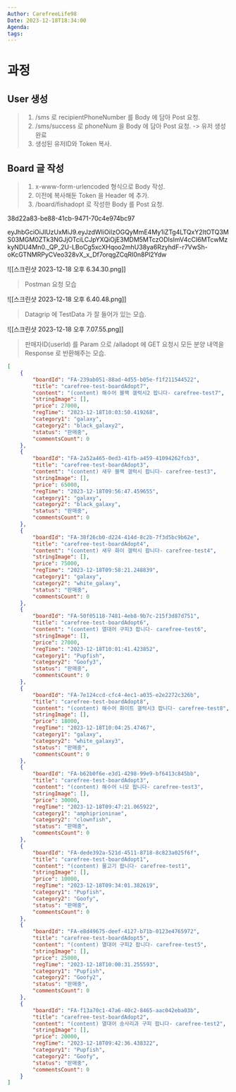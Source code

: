 ```yaml
---
Author: CarefreeLife98
Date: 2023-12-18T18:34:00
Agenda: 
tags:
---
```

# 과정
## User 생성
> 1. /sms 로 recipientPhoneNumber 를 Body 에 담아 Post 요청.
> 2. /sms/success 로 phoneNum 을 Body 에 담아 Post 요청. -> 유저 생성 완료
> 3. 생성된 유저ID와 Token 복사.

## Board 글 작성
> 1. x-www-form-urlencoded 형식으로 Body 작성.
> 2. 이전에 복사해둔 Token 을 Header 에 추가.
> 3. /board/fishadopt 로 작성한 Body 를 Post 요청.

38d22a83-be88-41cb-9471-70c4e974bc97

eyJhbGciOiJIUzUxMiJ9.eyJzdWIiOiIzOGQyMmE4My1iZTg4LTQxY2ItOTQ3MS03MGM0ZTk3NGJjOTciLCJpYXQiOjE3MDM5MTczODIsImV4cCI6MTcwMzkyNDU4Mn0._QP_2U-LBoCg5xcXHqoo2mhU38ya6RzyhdF-r7VwSh-oKcGTNMRPyCVeo328vX_x_Df7orqgZCqRI0n8Pl2Ydw

![[스크린샷 2023-12-18 오후 6.34.30.png]]
> Postman 요청 모습



![[스크린샷 2023-12-18 오후 6.40.48.png]]
> Datagrip 에 TestData 가 잘 들어가 있는 모습.


![[스크린샷 2023-12-18 오후 7.07.55.png]]
> 판매자ID(userId) 를 Param 으로 /alladopt 에 GET 요청시 모든 분양 내역을 Response 로 반환해주는 모습.

```json
[
    {
        "boardId": "FA-239ab051-88ad-4d55-b05e-f1f211544522",
        "title": "carefree-test-boardAdopt7",
        "content": "(content) 해수어 블랙 갤럭시2 팝니다- carefree-test7",
        "stringImage": [],
        "price": 27000,
        "regTime": "2023-12-18T10:03:50.419268",
        "category1": "galaxy",
        "category2": "black_galaxy2",
        "status": "판매중",
        "commentsCount": 0
    },
    {
        "boardId": "FA-2a52a465-0ed3-41fb-a459-41094262fcb3",
        "title": "carefree-test-boardAdopt3",
        "content": "(content) 새우 블랙 갤럭시 팝니다- carefree-test3",
        "stringImage": [],
        "price": 65000,
        "regTime": "2023-12-18T09:56:47.459655",
        "category1": "galaxy",
        "category2": "black_galaxy",
        "status": "판매중",
        "commentsCount": 0
    },
    {
        "boardId": "FA-38f26cb0-d224-414d-8c2b-7f3d5bc9b62e",
        "title": "carefree-test-boardAdopt4",
        "content": "(content) 새우 화이 갤럭시 팝니다- carefree-test4",
        "stringImage": [],
        "price": 75000,
        "regTime": "2023-12-18T09:58:21.248839",
        "category1": "galaxy",
        "category2": "white_galaxy",
        "status": "판매중",
        "commentsCount": 0
    },
    {
        "boardId": "FA-50f05118-7481-4eb8-9b7c-215f3d87d751",
        "title": "carefree-test-boardAdopt6",
        "content": "(content) 열대어 구피3 팝니다- carefree-test6",
        "stringImage": [],
        "price": 27000,
        "regTime": "2023-12-18T10:01:41.423852",
        "category1": "Pupfish",
        "category2": "Goofy3",
        "status": "판매중",
        "commentsCount": 0
    },
    {
        "boardId": "FA-7e124ccd-cfc4-4ec1-a035-e2e2272c326b",
        "title": "carefree-test-boardAdopt8",
        "content": "(content) 해수어 화이트 갤럭시3 팝니다- carefree-test8",
        "stringImage": [],
        "price": 18000,
        "regTime": "2023-12-18T10:04:25.47467",
        "category1": "galaxy",
        "category2": "white_galaxy3",
        "status": "판매중",
        "commentsCount": 0
    },
    {
        "boardId": "FA-b62b0f6e-e3d1-4298-99e9-bf6413c845bb",
        "title": "carefree-test-boardAdopt3",
        "content": "(content) 해수어 니모 팝니다- carefree-test3",
        "stringImage": [],
        "price": 30000,
        "regTime": "2023-12-18T09:47:21.065922",
        "category1": "amphiprioninae",
        "category2": "clownfish",
        "status": "판매중",
        "commentsCount": 0
    },
    {
        "boardId": "FA-dede392a-521d-4511-8718-8c823a025f6f",
        "title": "carefree-test-boardAdopt1",
        "content": "(content) 물고기 팝니다- carefree-test1",
        "stringImage": [],
        "price": 10000,
        "regTime": "2023-12-18T09:34:01.382619",
        "category1": "Pupfish",
        "category2": "Goofy",
        "status": "판매중",
        "commentsCount": 0
    },
    {
        "boardId": "FA-e8d49675-deef-4127-b71b-0123e4765972",
        "title": "carefree-test-boardAdopt5",
        "content": "(content) 열대어 구피2 팝니다- carefree-test5",
        "stringImage": [],
        "price": 25000,
        "regTime": "2023-12-18T10:00:31.255593",
        "category1": "Pupfish",
        "category2": "Goofy2",
        "status": "판매중",
        "commentsCount": 0
    },
    {
        "boardId": "FA-f13a70c1-47a6-40c2-8465-aac042eba03b",
        "title": "carefree-test-boardAdopt2",
        "content": "(content) 열대어 송사리과 구피 팝니다- carefree-test2",
        "stringImage": [],
        "price": 20000,
        "regTime": "2023-12-18T09:42:36.438322",
        "category1": "Pupfish",
        "category2": "Goofy",
        "status": "판매중",
        "commentsCount": 0
    }
]
```